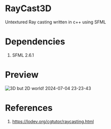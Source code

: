 # RayCast3D
Untextured Ray casting written in c++ using SFML

# Dependencies
1. SFML 2.6.1

# Preview
![3D but 2D world! 2024-07-04 23-23-43](https://github.com/user-attachments/assets/3c9016a5-05b2-4898-a259-a2ce4d37b05c)

# References
1. https://lodev.org/cgtutor/raycasting.html
